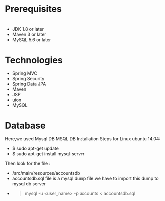 # Prerequisites
#
- JDK 1.8 or later
- Maven 3 or later
- MySQL 5.6 or later

# Technologies 
- Spring MVC
- Spring Security
- Spring Data JPA
- Maven
- JSP
- uion
- MySQL
# Database
Here,we used Mysql DB 
MSQL DB Installation Steps for Linux ubuntu 14.04:
- $ sudo apt-get update
- $ sudo apt-get install mysql-server

Then look for the file :
- /src/main/resources/accountsdb
- accountsdb.sql file is a mysql dump file.we have to import this dump to mysql db server
- > mysql -u <user_name> -p accounts < accountsdb.sql


